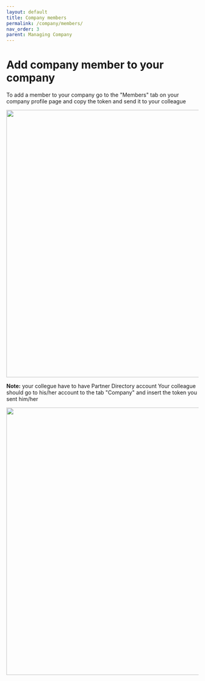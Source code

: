 ```yaml
---
layout: default
title: Company members
permalink: /company/members/
nav_order: 3
parent: Managing Company
---
```

# Add company member to your company
To add a member to your company go to the "Members" tab on your company profile page and copy the token and send it to your colleague

<img src="/assets/images/company/5.png" width="700"> 

**Note:** your collegue have to have Partner Directory account
Your colleague should go to his/her account to the tab "Company" and insert the token you sent him/her 

<img src="/assets/images/company/6.png" width="700">
